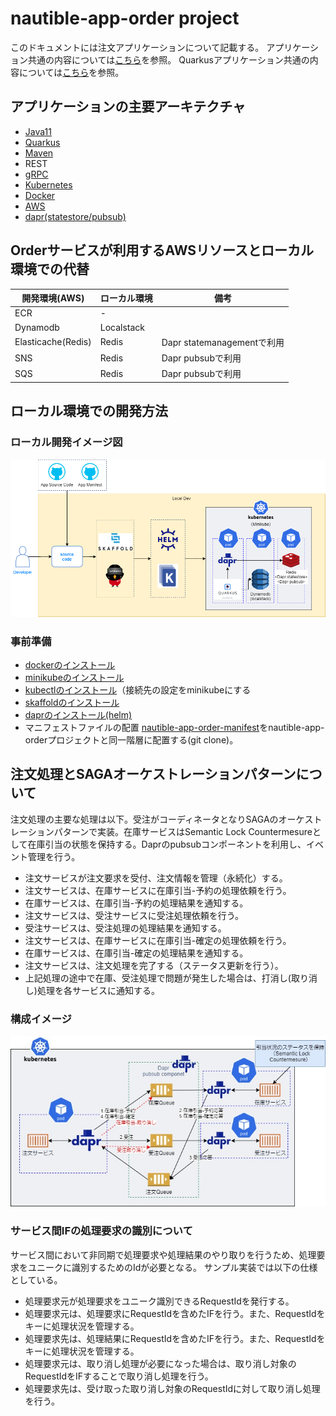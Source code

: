 # nautible-app-order project
このドキュメントには注文アプリケーションについて記載する。
アプリケーション共通の内容については[こちら](https://github.com/nautible/docs/app-common/README.md)を参照。
Quarkusアプリケーション共通の内容については[こちら](https://github.com/nautible/docs/quarkus/README.md)を参照。

## アプリケーションの主要アーキテクチャ
* [Java11](https://www.oracle.com/java/)
* [Quarkus](https://quarkus.io/)
* [Maven](https://maven.apache.org/)
* REST
* [gRPC](https://grpc.io/)
* [Kubernetes](https://kubernetes.io/)
* [Docker](https://www.docker.com/)
* [AWS](https://aws.amazon.com/)
* [dapr(statestore/pubsub)](https://dapr.io/)


## Orderサービスが利用するAWSリソースとローカル環境での代替
|  開発環境(AWS)  |  ローカル環境  | 備考 |
| ---- | ---- | ---- |
| ECR | - |  |
| Dynamodb | Localstack |  |
| Elasticache(Redis) | Redis | Dapr statemanagementで利用 |
| SNS | Redis | Dapr pubsubで利用 |
| SQS | Redis | Dapr pubsubで利用 |

## ローカル環境での開発方法
### ローカル開発イメージ図
![ローカル開発イメージ](local-dev-image.png)

### 事前準備
* [dockerのインストール](https://docs.docker.com/get-docker/)
* [minikubeのインストール](https://kubernetes.io/ja/docs/tasks/tools/install-minikube/)
* [kubectlのインストール](https://kubernetes.io/ja/docs/tasks/tools/install-kubectl/)（接続先の設定をminikubeにする
* [skaffoldのインストール](https://skaffold.dev/docs/install/)
* [daprのインストール(helm)](https://docs.dapr.io/getting-started/install-dapr-kubernetes/#install-with-helm-advanced)
* マニフェストファイルの配置
[nautible-app-order-manifest](https://github.com/nautible/nautible-app-order-manifest)をnautible-app-orderプロジェクトと同一階層に配置する(git clone)。

## 注文処理とSAGAオーケストレーションパターンについて
注文処理の主要な処理は以下。受注がコーディネータとなりSAGAのオーケストレーションパターンで実装。在庫サービスはSemantic Lock Countermesureとして在庫引当の状態を保持する。Daprのpubsubコンポーネントを利用し、イベント管理を行う。
* 注文サービスが注文要求を受付、注文情報を管理（永続化）する。
* 注文サービスは、在庫サービスに在庫引当-予約の処理依頼を行う。
* 在庫サービスは、在庫引当-予約の処理結果を通知する。
* 注文サービスは、受注サービスに受注処理依頼を行う。
* 受注サービスは、受注処理の処理結果を通知する。
* 注文サービスは、在庫サービスに在庫引当-確定の処理依頼を行う。
* 在庫サービスは、在庫引当-確定の処理結果を通知する。
* 注文サービスは、注文処理を完了する（ステータス更新を行う）。
* 上記処理の途中で在庫、受注処理で問題が発生した場合は、打消し(取り消し)処理を各サービスに通知する。
### 構成イメージ
![SAGAイメージ](SAGA.jpg)

### サービス間IFの処理要求の識別について
サービス間において非同期で処理要求や処理結果のやり取りを行うため、処理要求をユニークに識別するためのIdが必要となる。
サンプル実装では以下の仕様としている。
* 処理要求元が処理要求をユニーク識別できるRequestIdを発行する。
* 処理要求元は、処理要求にRequestIdを含めたIFを行う。また、RequestIdをキーに処理状況を管理する。
* 処理要求先は、処理結果にRequestIdを含めたIFを行う。また、RequestIdをキーに処理状況を管理する。
* 処理要求元は、取り消し処理が必要になった場合は、取り消し対象のRequestIdをIFすることで取り消し処理を行う。
* 処理要求先は、受け取った取り消し対象のRequestIdに対して取り消し処理を行う。

